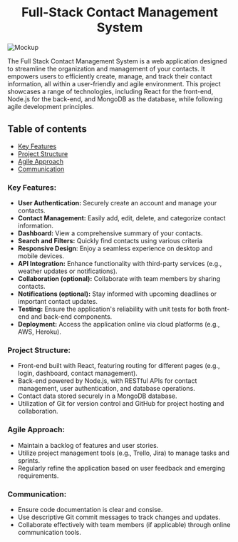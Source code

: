 # <h1 align="center">Full-Stack Contact Management System</h1>
![Mockup](docs/img/contacts-image.jpg "Mockup")

The Full Stack Contact Management System is a web application designed to streamline the organization and management of your contacts. It empowers users to efficiently create, manage, and track their contact information, all within a user-friendly and agile environment. This project showcases a range of technologies, including React for the front-end, Node.js for the back-end, and MongoDB as the database, while following agile development principles.

## Table of contents
- [Key Features](#key-features)
- [Project Structure](#project-structure)
- [Agile Approach](#agile-approach)
- [Communication](#communication)

### Key Features:
* **User Authentication:** Securely create an account and manage your contacts.
* **Contact Management:** Easily add, edit, delete, and categorize contact information.
* **Dashboard:** View a comprehensive summary of your contacts.
* **Search and Filters:** Quickly find contacts using various criteria
* **Responsive Design**: Enjoy a seamless experience on desktop and mobile devices.
* **API Integration:** Enhance functionality with third-party services (e.g., weather updates or notifications).
* **Collaboration (optional):** Collaborate with team members by sharing contacts.
* **Notifications (optional):** Stay informed with upcoming deadlines or important contact updates.
* **Testing:** Ensure the application's reliability with unit tests for both front-end and back-end components.
* **Deployment:** Access the application online via cloud platforms (e.g., AWS, Heroku).

### Project Structure:
* Front-end built with React, featuring routing for different pages (e.g., login, dashboard, contact management).
* Back-end powered by Node.js, with RESTful APIs for contact management, user authentication, and database operations.
* Contact data stored securely in a MongoDB database.
* Utilization of Git for version control and GitHub for project hosting and collaboration.

### Agile Approach:
* Maintain a backlog of features and user stories.
* Utilize project management tools (e.g., Trello, Jira) to manage tasks and sprints.
* Regularly refine the application based on user feedback and emerging requirements.

### Communication:
* Ensure code documentation is clear and consise.
* Use descriptive Git commit messages to track changes and updates.
* Collaborate effectively with team members (if applicable) through online communication tools.